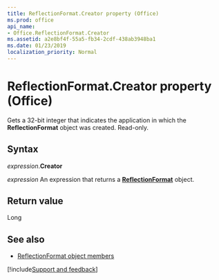 ```yaml
---
title: ReflectionFormat.Creator property (Office)
ms.prod: office
api_name:
- Office.ReflectionFormat.Creator
ms.assetid: a2e8bf4f-55a5-fb34-2cdf-438ab3948ba1
ms.date: 01/23/2019
localization_priority: Normal
---
```



# ReflectionFormat.Creator property (Office)

Gets a 32-bit integer that indicates the application in which the **ReflectionFormat** object was created. Read-only.


## Syntax

_expression_.**Creator**

_expression_ An expression that returns a **[ReflectionFormat](Office.ReflectionFormat.md)** object.


## Return value

Long


## See also

- [ReflectionFormat object members](overview/Library-Reference/reflectionformat-members-office.md)


[!include[Support and feedback](~/includes/feedback-boilerplate.md)]